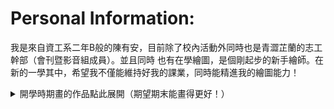# Personal Information:
我是來自資工系二年B般的陳有安，目前除了校內活動外同時也是青澀芷蘭的志工幹部（會刊暨影音組成員）。並且同時
也有在學繪圖，是個剛起步的新手繪師。在新的一學其中，希望我不僅能維持好我的課業，同時能精進我的繪圖能力！
     <details>
     <summary> 開學時期畫的作品點此展開（期望期末能畫得更好！）</summary>
       <img width="461" height="550" alt="image" src="https://github.com/user-attachments/assets/63ca17ba-dfc3-444b-83b7-8f25dccde028" />
       <img width="329" height="399" alt="image" src="https://github.com/user-attachments/assets/a20351da-3016-4828-b369-6ed8b5899b41" />
     </details>
